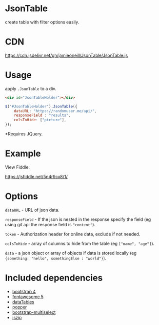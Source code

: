 # JsonTable
create table with filter options easily.

# CDN
https://cdn.jsdelivr.net/gh/jamieoneill/JsonTable/JsonTable.js

# Usage
apply `.JsonTable` to a div.

```html
<div id="JsonTableHolder"></div>
```

```javascript
$('#JsonTableHolder').JsonTable({
    dataURL: "https://randomuser.me/api/",
    responseField : "results",
    colsToHide: ["picture"],
});
```

*Requires JQuery.

# Example
View Fiddle:

https://jsfiddle.net/5n4r9cx8/1/

# Options

`dataURL` - URL of json data.

`responseField` - If the json is nested in the response specify the field (eg using git api the response field is `"content"`).

`token` - Authorization header for online data, exclude if not needed.

`colsToHide` - array of columns to hide from the table (eg `["name", "age"]`).

`data` - a json object or array of objects if data is stored locally (eg `{something: "hello", somethingElse : "world"}`).


# Included dependencies
* [bootstrap 4](https://getbootstrap.com/)
* [fontawesome 5](https://fontawesome.com/)
* [dataTables](https://datatables.net/)
* [popper](https://popper.js.org/)
* [bootstrap-multiselect](https://github.com/davidstutz/bootstrap-multiselect)
* [jszip](https://stuk.github.io/jszip/)
